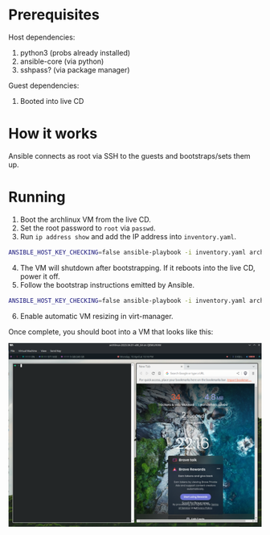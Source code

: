 # Prerequisites

Host dependencies:
1. python3 (probs already installed)
2. ansible-core (via python)
3. sshpass? (via package manager)

Guest dependencies:
1. Booted into live CD

# How it works

Ansible connects as root via SSH to the guests and bootstraps/sets them up.

# Running

1. Boot the archlinux VM from the live CD.
2. Set the root password to `root` via `passwd`.
3. Run `ip address show` and add the IP address into `inventory.yaml`.

```bash
ANSIBLE_HOST_KEY_CHECKING=false ansible-playbook -i inventory.yaml archlinux-bootstrap.yaml --user root --ask-pass
```

4. The VM will shutdown after bootstrapping. If it reboots into the live CD, power it off.
5. Follow the bootstrap instructions emitted by Ansible.


```bash
ANSIBLE_HOST_KEY_CHECKING=false ansible-playbook -i inventory.yaml archlinux-setup.yaml --user root --ask-pass
```

6. Enable automatic VM resizing in virt-manager.

Once complete, you should boot into a VM that looks like this:

![preview.png](preview.png)
